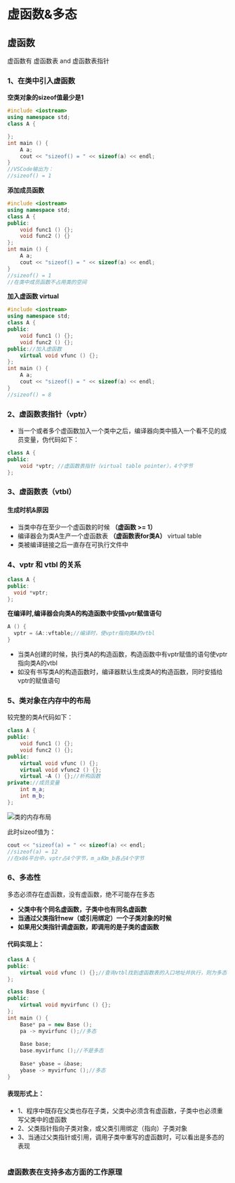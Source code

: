 # 虚函数&多态



## 虚函数

虚函数有 虚函数表 and 虚函数表指针



### 1、在类中引入虚函数



**空类对象的sizeof值最少是1**

```c++
#include <iostream>
using namespace std;
class A {

};
int main () {
    A a;
    cout << "sizeof() = " << sizeof(a) << endl;
}
//VSCode输出为：
//sizeof() = 1
```

**添加成员函数**

```c++
#include <iostream>
using namespace std;
class A {
public:
    void func1 () {};
    void func2 () {}
};
int main () {
    A a;
    cout << "sizeof() = " << sizeof(a) << endl;
}
//sizeof() = 1
//在类中成员函数不占用类的空间
```

**加入虚函数 virtual**

```c++
#include <iostream>
using namespace std;
class A {
public:
    void func1 () {};
    void func2 () {};
public://加入虚函数
    virtual void vfunc () {};
};
int main () {
    A a;
    cout << "sizeof() = " << sizeof(a) << endl;
}
//sizeof() = 8
```



### 2、虚函数表指针（vptr）

- 当一个或者多个虚函数加入一个类中之后，编译器向类中插入一个看不见的成员变量，伪代码如下：

```c++
class A {
public:
  	void *vptr; //虚函数表指针（virtual table pointer），4个字节
};
```



### 3、虚函数表（vtbl）

#### 生成时机&原因

- 当类中存在至少一个虚函数的时候 **（虚函数 >= 1）**
- 编译器会为类A生产一个虚函数表 **（虚函数表for类A）** virtual table
- 类被编译链接之后一直存在可执行文件中



### 4、vptr 和 vtbl 的关系



```c++
class A {
public:
  void *vptr;
};
```

**在编译时,编译器会向类A的构造函数中安插vptr赋值语句**

```c++
A () {
  vptr = &A::vftable;//编译时，使vptr指向类A的vtbl
} 
```

- 当类A创建的时候，执行类A的构造函数，构造函数中有vptr赋值的语句使vptr指向类A的vtbl
- 如没有书写类A的构造函数时，编译器默认生成类A的构造函数，同时安插给vptr的赋值语句



### 5、类对象在内存中的布局

较完整的类A代码如下：

```c++
class A {
public:
    void func1 () {};
    void func2 () {};
public:
    virtual void vfunc () {};
    virtual void vfunc2 () {};
    virtual ~A () {};//析构函数
private://成员变量
    int m_a;
    int m_b;
};
```



![类的内存布局](https://tva1.sinaimg.cn/large/00831rSTgy1gcetisbpvpj30zr0gmqa7.jpg)



此时sizeof值为：

```c++
cout << "sizeof(a) = " << sizeof(a) << endl;
//sizeof(a) = 12
//在x86平台中，vptr占4个字节，m_a和m_b各占4个字节
```



### 6、多态性

多态必须存在虚函数，没有虚函数，绝不可能存在多态

- **父类中有个同名虚函数，子类中也有同名虚函数**
- **当通过父类指针new（或引用绑定）一个子类对象的时候**
- **如果用父类指针调虚函数，即调用的是子类的虚函数**

#### 代码实现上：

```c++
class A {
public:
  	virtual void vfunc () {};//查询vtbl找到虚函数表的入口地址并执行，则为多态
};
```

```c++
class Base {
public:
  	virtual void myvirfunc () {};
};
int main () {
  	Base* pa = new Base ();
  	pa -> myvirfunc ();//多态
  
  	Base base;
  	base.myvirfunc ();//不是多态
  	
  	Base* ybase = &base;
  	ybase -> myvirfunc ();//多态
}
```



#### 表现形式上：

- 1、程序中既存在父类也存在子类，父类中必须含有虚函数，子类中也必须重写父类中的虚函数
- 2、父类指针指向子类对象，或父类引用绑定（指向）子类对象
- 3、当通过父类指针或引用，调用子类中重写的虚函数时，可以看出是多态的表现

```c++

```



### 虚函数表在支持多态方面的工作原理



### 

